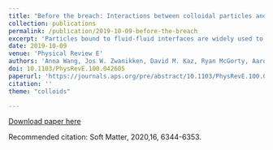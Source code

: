 ```yaml
---
title: "Before the breach: Interactions between colloidal particles and liquid interfaces at nanoscale separations"
collection: publications
permalink: /publication/2019-10-09-before-the-breach
excerpt: 'Particles bound to fluid-fluid interfaces are widely used to study self-assembly and to make materials such as Pickering emulsions. In both contexts, the lateral interactions between such particles have been studied extensively. However, much less is known about the normal interactions between a particle and the interface prior to contact. We use digital holographic microscopy to measure the dynamics of individual micrometer-size colloidal particles as they approach an interface between an aqueous phase and oil.'
date: 2019-10-09
venue: 'Physical Review E'
authors: 'Anna Wang, Jos W. Zwanikken, David M. Kaz, Ryan McGorty, Aaron M. Goldfain, W. Benjamin Rogers, Vinothan N. Manoharan'
doi: 10.1103/PhysRevE.100.042605
paperurl: 'https://journals.aps.org/pre/abstract/10.1103/PhysRevE.100.042605'
citation: ''
theme: "colloids"

---
```


[Download paper here](http://academicpages.github.io/files/paper3.pdf)

Recommended citation: 	Soft Matter, 2020,16, 6344-6353.